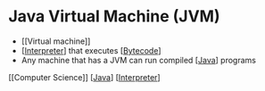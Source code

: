 # Java Virtual Machine (JVM)

- [[Virtual machine]]
- [[Interpreter]] that executes [[Bytecode]]
- Any machine that has a JVM can run compiled [[Java]] programs

[[Computer Science]] [[Java]] [[Interpreter]]

[//begin]: # "Autogenerated link references for markdown compatibility"
[virtual-machine]: virtual-machine "Virtual Machine"
[interpreter]: interpreter "Interpreter"
[bytecode]: bytecode "Bytecode"
[java]: java "Java"
[computer-science]: computer-science "Computer Science"
[//end]: # "Autogenerated link references"